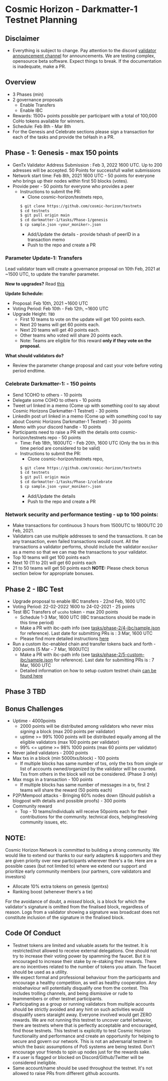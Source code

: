 # Cosmic Horizon - Darkmatter-1 Testnet Planning

## Disclaimer
- Everything is subject to change. Pay attention to the discord [validator announcement channel](https://discord.gg/MmaEC8RU3b) for announcements. We are testing complex, opensource beta software. Expect things to break. If the documentation is inadequate, make a PR. 
## Overview
- 3 Phases (min)
- 2 governance proposals
    -   Enable Transfers
    -   Enable IBC
- Rewards: 1500+ points possible per participant with a total of 100,000 CoHo tokens available for winners. 
- Schedule: Feb 8th - Mar 8th
- For the Genesis and Celebrate sections please sign a transaction for each of the tasks and provide the txHash in a PR.

## Phase - 1: Genesis - max 150 points
- GenTx Validator Address Submission : Feb 3, 2022 1600 UTC. Up to 200 adresses will be accepted. 50 Points for successfull wallet submissions
- Network start time: Feb 8th, 2021 1600 UTC - 50 points for everyone who brings up their nodes within first 50 blocks (votes).
- Provide peer - 50 points for everyone who provides a peer
    - Instructions to submit the PR:
        - Clone cosmic-horizon/testnets repo,
        ```sh
        $ git clone https://github.com/cosmic-horizon/testnets
        $ cd testnets
        $ git pull origin main
        $ cd darkmatter-1/tasks/Phase-1/genesis
        $ cp sample.json <your_moniker>.json
        ```
        - Add/Update the details - provide txhash of peerID in a transaction memo
        - Push to the repo and create a PR

### Parameter Update-1: Transfers
Lead validator team will create a governance proposal on 10th Feb, 2021 at ~1500 UTC, to update the transfer parameter.

__New to upgrades?__ Read [this](https://docs.cosmos.network/master/modules/gov)

**Update Schedule:**
- Proposal: Feb 10th, 2021 ~1600 UTC
- Voting Period: Feb 10th - Feb 12th, ~1600 UTC
- Upgrade Height: `TBD`
    - First 10 teams to vote on the update will get 100 points each.
    - Next 20 teams will get 60 points each.
    - Next 20 teams will get 40 points each.
    - Other teams who voted will share 20 points each.
    - Note: Teams are eligible for this reward **only if they vote on the proposal.**

**What should validators do?**
- Review the parameter change proposal and cast your vote before voting period endtime. 

### Celebrate Darkmatter-1: - 150 points
- Send 1COHO to others - 10 points
- Delegate some COHO to others - 10 points
- Tweet url linked in a memo (Come up with something cool to say about Cosmic Horizons Darkmatter-1 Testnet) - 30 points
- LinkedIn post url linked in a memo (Come up with something cool to say about Cosmic Horizons Darkmatter-1 Testnet) - 30 points
- Memo with your discord handle - 10 points
- Participants need to raise a PR with the details onto cosmic-horizon/testnets repo - 50 points
    - Time: Feb 18th, 1600UTC - Feb 20th, 1600 UTC (Only the txs in this time period are considered to be valid)
    - Instructions to submit the PR:
        - Clone cosmic-horizon/testnets repo,
        ```sh
        $ git clone https://github.com/cosmic-horizon/testnets
        $ cd testnets
        $ git pull origin main
        $ cd darkmatter-1/tasks/Phase-1/celebrate
        $ cp sample.json <your_moniker>.json
        ```
        - Add/Update the details
        - Push to the repo and create a PR

### Network security and performance testing - up to 100 points:
- Make transactions for continuous 3 hours from 1500UTC to 1800UTC 20 Feb, 2021.
- Validators can use multiple addresses to send the transactions. It can be any transaction, even failed transactions would count. All the transactions a validator performs, should include the validator `moniker` as a memo so that we can map the transactions to your validator. 
- Top 10 teams will get 100 points each
- Next 10 (11 to 20) will get 60 points each
- 21 to 50 teams will get 50 points each
**NOTE:** Please check bonus section below for appropriate bonuses.

## Phase 2 - IBC Test
- Upgrade proposal to enable IBC transfers - 22nd Feb, 1600 UTC
- Voting Period: 22-02-2022 1600 to 24-02-2021 - 25 points
- Test IBC Transfers of `ucoho` token - max 200 points
    - Schedule 1-3 Mar, 1600 UTC (IBC transactions should be made in this time period)
    - Make a PR with ibc-path info (see [tasks/phase-2/4-ibc/sample.json](./tasks/phase-2/sample.json) for reference). Last date for submitting PRs is : 3 Mar, 1600 UTC
    - Please find more detailed instructions [here](https://mzonder.notion.site/Celestia-Coho-IBC-transfers-devnet-2-darkmatter-1-45028fa5297741b0b97d9954368a38b1)
- Run a custom ibc-enabled chain and transfer tokens back and forth - 200 points [5 Mar - 7 Mar, 1600UTC]
    - Make a PR with ibc-path info (see [tasks/phase-2/5-custom-ibc/sample.json](./tasks/phase-2/5-custom-ibc/sample.json) for reference). Last date for submitting PRs is : 7 Mar, 1600 UTC
    - Detailed information on how to setup custom testnet chain [can be found here](https://yep-.notion.site/Setting-up-a-custom-testnet-chain-a23be97ff4884565a2bec35ddea7113b)

## Phase 3 TBD
## Bonus Challenges
- Uptime - 4000points
    - 2000 points will be distributed among validators who never miss _signing_ a block (max 200 points per validator)
    - uptime >= 99% 1000 points will be distributed equally among all the eligible validators  (max 100 points per validator)
    - 99% <= uptime >= 98% 1000 points  (max 60 points per validator)
- Never jailed validators - 2000 points
- Max txs in a block (min 5000txs/block) - 100 points
    - If multiple blocks has same number of txs, only the txs from single or list of accounts owned/organized by the validator will be counted. Txs from others in the block will not be considered. (Phase 3 only)
- Max msgs in a transaction - 100 points
    - If multiple blocks has same number of messages in a tx, first 2 teams will share the reward (50 points each)
- P2P/Mempool attacks - Bringing 60% nodes down (Should publish a blogpost with details and possible proofs) - 300 points
- Community reward
    - Top - 10 teams/individuals will receive 50points each for their contributions for the community. technical docs, helping/resolving community issues, etc.

## NOTE:
Cosmic Horizon Network is committed to building a strong community. We would like to extend our thanks to our early adapters & supporters and they are given priority over new participants wherever there's a tie. Here are a possible cases (but not limited to) where we extend our support and prioritize early community members (our partners, core validators and investors)
- Allocate 10% extra tokens on genesis (gentxs)
- Ranking boost (whenever there's a tie)

For the avoidance of doubt, a _missed_ block, is a block for which the validator's signature is omitted from the finalised block, regardless of reason. Logs from a validator showing a signature was broadcast does not constitute inclusion of the signature in the finalised block.

## Code Of Conduct

- Testnet tokens are limited and valuable assets for the testnet. It is restricted/not allowed to receive external delegations. One should not try to increase their voting power by spamming the faucet. But it is encouraged to increase their stake by re-staking their rewards.  There are no incentives related to the number of tokens you attain.  The faucet should be used as a utility.  
- We expect formal and professional behaviour from the participants and encourage a healthy competition, as well as healthy cooperation. Any misbehaviour will potentially disqualify one from the contest. This includes trolling channels, and being dismissive or rude to teammembers or other testnet participants.  
- Participating as a group or running validators from multiple accounts should be strictly avoided and any hint on such activities would disqualify users staraight away. Everyone involved would get ZERO rewards. We are not running this testnet to uncover cartel behavior, there are testnets where that is perfectly acceptable and encouraged, find those testnets. This testnet is explicitly to test Cosmic Horizon functionality and performance and create an opportunity for helping to secure and govern our network.  This is not an adversarial testnet in which the basic assumptions of PoS systems are being tested. Don't encourage your friends to spin up nodes just for the rewards sake.
- If a user is flagged or blocked on Discord/Github/Twitter will be considered ineligible. 
- Same account/name should be used throughout the testnet. It's not allowed to raise PRs from different github accounts.
